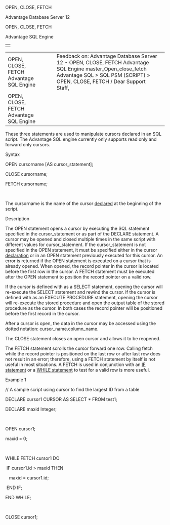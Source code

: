 OPEN, CLOSE, FETCH




Advantage Database Server 12  

OPEN, CLOSE, FETCH

Advantage SQL Engine

|  |
| --- |
|  |

|  |  |  |  |  |
| --- | --- | --- | --- | --- |
| OPEN, CLOSE, FETCH  Advantage SQL Engine |  |  | Feedback on: Advantage Database Server 12 - OPEN, CLOSE, FETCH Advantage SQL Engine master\_Open\_close\_fetch Advantage SQL > SQL PSM (SCRIPT) > OPEN, CLOSE, FETCH / Dear Support Staff, |  |
| OPEN, CLOSE, FETCH  Advantage SQL Engine |  |  |  |  |

These three statements are used to manipulate cursors declared in an SQL script. The Advantage SQL engine currently only supports read only and forward only cursors.

Syntax

OPEN cursorname [AS cursor\_statement];

CLOSE cursorname;

FETCH cursorname;

 

The cursorname is the name of the cursor [declared](master_declare.htm) at the beginning of the script.

Description

The OPEN statement opens a cursor by executing the SQL statement specified in the cursor\_statement or as part of the DECLARE statement. A cursor may be opened and closed multiple times in the same script with different values for cursor\_statement. If the cursor\_statement is not specified in the OPEN statement, it must be specified either in the cursor [declaration](master_declare.htm) or in an OPEN statement previously executed for this cursor. An error is returned if the OPEN statement is executed on a cursor that is already opened. When opened, the record pointer in the cursor is located before the first row in the cursor. A FETCH statement must be executed after the OPEN statement to position the record pointer on a valid row.

If the cursor is defined with as a SELECT statement, opening the cursor will re-execute the SELECT statement and rewind the cursor. If the cursor is defined with as an EXECUTE PROCEDURE statement, opening the cursor will re-execute the stored procedure and open the output table of the stored procedure as the cursor. In both cases the record pointer will be positioned before the first record in the cursor.

After a cursor is open, the data in the cursor may be accessed using the dotted notation: cursor\_name.column\_name.

The CLOSE statement closes an open cursor and allows it to be reopened.

The FETCH statement scrolls the cursor forward one row. Calling fetch while the record pointer is positioned on the last row or after last row does not result in an error; therefore, using a FETCH statement by itself is not useful in most situations. A FETCH is used in conjunction with an [IF statement](master_if_script.htm) or a [WHILE statement](master_while.htm) to test for a valid row is more useful.

Example 1

// A sample script using cursor to find the largest ID from a table

DECLARE cursor1 CURSOR AS SELECT \* FROM test1;

DECLARE maxid Integer;

 

OPEN cursor1;

maxid = 0;

 

WHILE FETCH cursor1 DO

 IF cursor1.id > maxid THEN

   maxid = cursor1.id;

 END IF;

END WHILE;

 

CLOSE cursor1;